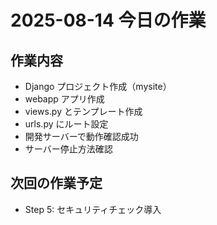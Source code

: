 # 2025-08-14 今日の作業

## 作業内容
- Django プロジェクト作成（mysite）
- webapp アプリ作成
- views.py とテンプレート作成
- urls.py にルート設定
- 開発サーバーで動作確認成功
- サーバー停止方法確認

## 次回の作業予定
- Step 5: セキュリティチェック導入
